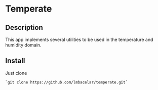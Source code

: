 # Temperate

## Description
This app implements several utilities to be used in the temperature and humidity domain.


## Install
Just clone

    `git clone https://github.com/lmbacelar/temperate.git`
